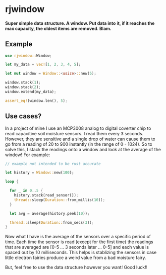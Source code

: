# rjwindow

#### Super simple data structure. A window. Put data into it, if it reaches the max capacity, the oldest items are removed. Blam.

## Example

```rust
use rjwindow::Window;

let my_data = vec![1, 2, 3, 4, 5];

let mut window = Window::<usize>::new(5);

window.stack(1);
window.stack(2);
window.extend(my_data);

assert_eq!(window.len(), 5);
```

## Use cases?

In a project of mine I use an MCP3008 analog to digital coverter chip to 
read capacitive soil moisture sensors. I read them every 3 seconds. However,
they are sensitive and a single drop of water can cause them to go from a reading
of 20 to 900 instantly (in the range of 0 - 1024). So to solve this, I stack the 
readings onto a window and look at the average of the window! For example:

```rust
// example not intended to be rust accurate

let history = Window::new(100);

loop {

  for _ in 0..5 {
    history.stack(read_sensor());
    thread::sleep(Duration::from_millis(10));
  }

  let avg = average(history.peek(10));

  thread::sleep(Duration::from_secs(3));
}
```

Now what I have is the average of the sensors over a specific period
of time. Each time the sensor is read (except for the first time) the 
readings that are averaged are [0-5 ... 3 seconds later ... 0-5] and each
value is spaced out by 10 milliseconds. This helps is stablizing the 
sensors in case little electron fairies produce a weird value from a bad 
moisture fairy.

But, feel free to use the data structure however you want! Good luck!!